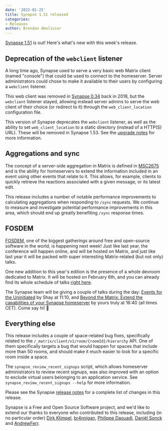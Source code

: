 ```yaml
---
date: '2022-01-25'
title: Synapse 1.51 released
categories:
- Releases
author: Brendan Abolivier
---
```


[Synapse 1.51](https://github.com/matrix-org/synapse/releases/tag/v1.51.0) is out! Here's what's new with this week's release.


## Deprecation of the `webclient` listener

A long time ago, Synapse used to serve a very basic web Matrix client (named "console") that could be used to connect to the homeserver. Server administrators could chose to make it available to their users by configuring a `webclient` listener.

This web client was removed in [Synapse 0.34](https://github.com/matrix-org/synapse/releases/tag/v0.34.0) back in 2018, but the `webclient` listener stayed, allowing instead server admins to serve the web client of their choice (or redirect to it) through the `web_client_location` configuration file.

This version of Synapse deprecates the `webclient` listener, as well as the ability to set `web_client_location` to a static directory (instead of a HTTP(S) URL). These will be removed in Synapse 1.53. See the [upgrade notes](https://matrix-org.github.io/synapse/develop/upgrade#upgrading-to-v1510) for more information.


## Aggregations and sync

The concept of a server-side aggregation in Matrix is defined in [MSC2675](https://github.com/matrix-org/matrix-doc/pull/2675) and is the ability for homeservers to extend the information included in an event using other events that relate to it. This allows, for example, clients to quickly retrieve the reactions associated with a given message, or its latest edit.

This release includes a number of notable performance improvements to calculating aggregations when responding to `/sync` requests. We continue to measure and investigate potential performance improvements in this area, which should end up greatly benefiting `/sync` response times.


## FOSDEM

[FOSDEM](https://fosdem.org), one of the biggest gatherings around free and open-source software in the world, is happening next week! Just like last year, the conference will happen online, and will be hosted on Matrix, and just like last year it will be packed with super interesting Matrix-related (but not only) talks.

One new addition to this year's edition is the presence of a whole devroom dedicated to Matrix. It will be hosted on February 6th, and you can already find its whole schedule of talks [right here](https://fosdem.org/2022/schedule/track/matrixorg_foundation_and_community/).

The Synapse team will be giving a couple of talks during the day: [Events for the Uninitiated](https://fosdem.org/2022/schedule/event/matrix_events_uninitiatied/) by Shay at 11:10, and [Beyond the Matrix: Extend the capabilities of your Synapse homeserver](https://fosdem.org/2022/schedule/event/matrix_extend_synapse/) by yours truly at 16:40 (all times CET). Come say hi! 🙂


## Everything else

This release includes a couple of space-related bug fixes, specifically related to the `/_matrix/client/v1/room/{roomId}/hierarchy` API. One of them specifically targets a bug that would happen for spaces that include more than 50 rooms, and should make it much easier to look for a specific room inside a space.

The `synapse_review_recent_signups` script, which allows homeserver administrators to review recent signups, was also improved with an option to exclude virtual users belonging to an application service. See `synapse_review_recent_signups --help` for more information.

Please see the Synapse [release notes](https://github.com/matrix-org/synapse/blob/v1.51.0/CHANGES.md) for a complete list of changes in this release.

Synapse is a Free and Open Source Software project, and we'd like to extend our thanks to everyone who contributed to this release, including (in no particular order) [Dirk Klimpel](https://github.com/dklimpel), [br4nnigan](https://github.com/br4nnigan), [Philippe Daouadi](https://github.com/blastrock), [Daniël Sonck](https://github.com/dsonck92) and [AndrewFerr](https://github.com/AndrewFerr).
